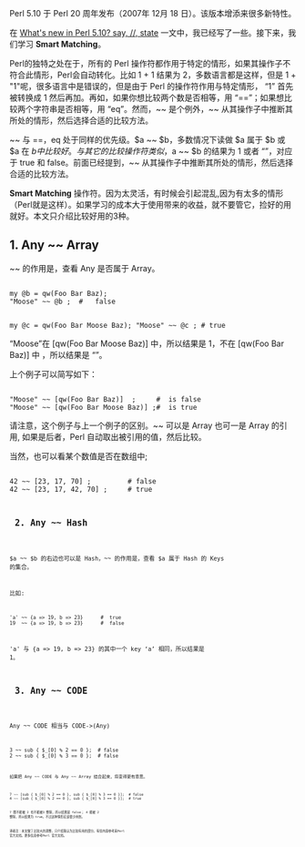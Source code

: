
Perl 5.10 于 Perl 20 周年发布（2007年 12月 18 日）。该版本增添来很多新特性。

在 <a href="/what-is-new-in-perl-5.10--say-defined-or-state">What's new in Perl 5.10? say, //, state</a> 一文中，我已经写了一些。接下来，我们学习 <b>Smart Matching</b>。 


Perl的独特之处在于，所有的 Perl 操作符都作用于特定的情形，如果其操作子不符合此情形，Perl会自动转化。比如 1 + 1 结果为 2，多数语言都是这样，但是 1 + "1"呢，很多语言中是错误的，但是由于 Perl 的操作符作用与特定情形， “1” 首先被转换成 1 然后再加。再如，如果你想比较两个数是否相等，用 “==”；如果想比较两个字符串是否相等，用 “eq”。然而，~~ 是个例外，~~ 从其操作子中推断其所处的情形，然后选择合适的比较方法。


~~ 与 ==，eq 处于同样的优先级。$a ~~ $b，多数情况下读做 $a 属于 $b 或 $a 在 $b 中比较好。与其它的比较操作符类似，$a ~~ $b 的结果为 1 或者 “”，对应于 true 和 false。前面已经提到，~~ 从其操作子中推断其所处的情形，然后选择合适的比较方法。

<b>Smart Matching</b> 操作符。因为太灵活，有时候会引起混乱,因为有太多的情形（Perl就是这样）。如果学习的成本大于使用带来的收益，就不要管它，捡好的用就好。本文只介绍比较好用的3种。

<h2>1. Any ~~ Array </h2>

~~ 的作用是，查看 Any 是否属于 Array。

<code lang="perl">
my @b = qw(Foo Bar Baz);
"Moose" ~~ @b ;  #   false

my @c = qw(Foo Bar Moose Baz);
"Moose" ~~ @c ; #   true
</code>


“Moose”在 [qw(Foo Bar Moose Baz)] 中，所以结果是 1，不在 [qw(Foo Bar Baz)] 中 ，所以结果是 “”。


上个例子可以简写如下：

<code lang="perl">
"Moose" ~~ [qw(Foo Bar Baz)]  ;     #  is false
"Moose" ~~ [qw(Foo Bar Moose Baz)] ;#  is true
</code>


请注意，这个例子与上一个例子的区别。~~ 可以是 Array 也可一是 Array 的引用, 如果是后者，Perl 自动取出被引用的值，然后比较。


当然，也可以看某个数值是否在数组中;

<code lang="perl">
42 ~~ [23, 17, 70] ;         # false
42 ~~ [23, 17, 42, 70] ;     # true
<code>




<h2> 2. Any ~~ Hash </h2>

$a ~~ $b 的右边也可以是 Hash，~~ 的作用是，查看 $a 属于 Hash 的 Keys 的集合。

比如:

<code lang="perl">
'a' ~~ {a => 19, b => 23}      #  true
19  ~~ {a => 19, b => 23}      #  false
</code>


'a' 与 {a => 19, b => 23} 的其中一个 key ‘a’ 相同，所以结果是 1。 


<h2> 3. Any ~~ CODE </h2>

Any ~~ CODE 相当与 CODE->(Any)

<code lang="perl">
3 ~~ sub { $_[0] % 2 == 0 };  # false
2 ~~ sub { $_[0] % 3 == 0 };  # false
<code>

如果把 Any ~~ CODE 与 Any ~~ Array 结合起来，将变得更有意思。

<code lang="perl">
7 ~~ [sub { $_[0] % 2 == 0 }, sub { $_[0] % 3 == 0 }];  # false
4 ~~ [sub { $_[0] % 2 == 0 }, sub { $_[0] % 3 == 0 }];  # true
<code>

7 既不能被 2 也不能被3 整除，所以结果是 false；
4 能被 2 整除，所以结果为 true。不过这种情形应该很少用到。


译者注：本文做了比较大的调整，只介绍我认为比较有用的部分。有些内容参考来Perl 官方文档。更多信息参考Perl 官方文档。


